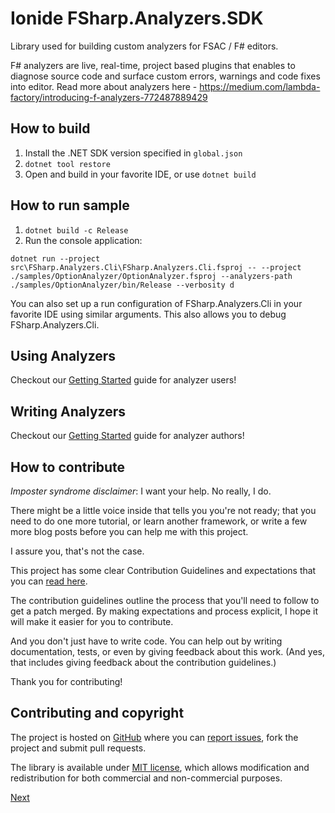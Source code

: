 # Ionide FSharp.Analyzers.SDK

Library used for building custom analyzers for FSAC / F# editors.

F# analyzers are live, real-time, project based plugins that enables to diagnose source code and surface custom errors, warnings and code fixes into editor. Read more about analyzers here - https://medium.com/lambda-factory/introducing-f-analyzers-772487889429

## How to build

1. Install the .NET SDK version specified in `global.json`
2. `dotnet tool restore`
3. Open and build in your favorite IDE, or use `dotnet build`

## How to run sample
1. `dotnet build -c Release`
2. Run the console application:

```shell
dotnet run --project src\FSharp.Analyzers.Cli\FSharp.Analyzers.Cli.fsproj -- --project ./samples/OptionAnalyzer/OptionAnalyzer.fsproj --analyzers-path ./samples/OptionAnalyzer/bin/Release --verbosity d
```

You can also set up a run configuration of FSharp.Analyzers.Cli in your favorite IDE using similar arguments. This also allows you to debug FSharp.Analyzers.Cli.

## Using Analyzers

Checkout our [Getting Started](https://ionide.io/FSharp.Analyzers.SDK/content/Getting%20Started%20Using.html) guide for analyzer users!

## Writing Analyzers

Checkout our [Getting Started](https://ionide.io/FSharp.Analyzers.SDK/content/Getting%20Started%20Writing.html) guide for analyzer authors!

## How to contribute

*Imposter syndrome disclaimer*: I want your help. No really, I do.

There might be a little voice inside that tells you you're not ready; that you need to do one more tutorial, or learn another framework, or write a few more blog posts before you can help me with this project.

I assure you, that's not the case.

This project has some clear Contribution Guidelines and expectations that you can [read here](https://github.com/Krzysztof-Cieslak/FSharp.Analyzers.SDK/blob/master/CONTRIBUTING.md).

The contribution guidelines outline the process that you'll need to follow to get a patch merged. By making expectations and process explicit, I hope it will make it easier for you to contribute.

And you don't just have to write code. You can help out by writing documentation, tests, or even by giving feedback about this work. (And yes, that includes giving feedback about the contribution guidelines.)

Thank you for contributing!


## Contributing and copyright

The project is hosted on [GitHub](https://github.com/Krzysztof-Cieslak/FSharp.Analyzers.SDK) where you can [report issues](https://github.com/Krzysztof-Cieslak/FSharp.Analyzers.SDK/issues), fork
the project and submit pull requests.

The library is available under [MIT license](https://github.com/Krzysztof-Cieslak/FSharp.Analyzers.SDK/blob/master/LICENSE.md), which allows modification and redistribution for both commercial and non-commercial purposes.

[Next]({{fsdocs-next-page-link}})
